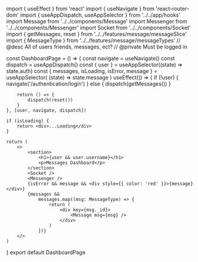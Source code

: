 import { useEffect } from 'react'
import { useNavigate } from 'react-router-dom'
import { useAppDispatch, useAppSelector } from '../../app/hooks'
import Message from '../../components/Message'
import Messenger from '../../components/Messenger'
import Socket from '../../components/Socket'
import { getMessages, reset } from '../../features/message/messageSlice'
import { MessageType } from '../../features/message/messageTypes'
// @desc All of users friends, messages, ect?
// @private Must be logged in

const DashboardPage = () => {
const navigate = useNavigate()
const dispatch = useAppDispatch()
const { user } = useAppSelector((state) => state.auth)
const { messages, isLoading, isError, message } = useAppSelector(
(state) => state.message
)
useEffect(() => {
if (!user) {
navigate('/authentication/login')
} else {
dispatch(getMessages())
}

    	return () => {
    		dispatch(reset())
    	}
    }, [user, navigate, dispatch])

    if (isLoading) {
    	return <div>...Loading</div>
    }

    return (
    	<>
    		<section>
    			<h1>{user && user.username}</h1>
    			<p>Messages Dashboard</p>
    		</section>
    		<Socket />
    		<Messenger />
    		{isError && message && <div style={{ color: 'red' }}>{message}</div>}
    		{messages &&
    			messages.map((msg: MessageType) => {
    				return (
    					<div key={msg._id}>
    						<Message msg={msg} />
    					</div>
    				)
    			})}
    	</>
    )

}
export default DashboardPage

